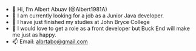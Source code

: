 - 👋 Hi, I’m Albert Abuav (@Albert1981A)
- 👀 I am currently looking for a job as a Junior Java developer.
- 🌱 I have just finished my studies at John Bryce College
- 💞️ I would love to get a role as a front developer but Buck End will make me just as happy.
- 📫 Email: albrtabo@gmail.com

<!---
My final project components:
- Database design
- Connection-Pool & Data Access Objects
- System Facades design
- Multithreading
- Web Services & Servlets
- Generate HTML pages using JS, TS, React

Link to the website of the final project – Coupon System website (The site Is on a free platform of Heroku so it can be a bit slow):
https://albert-coupon-system.herokuapp.com
--->

